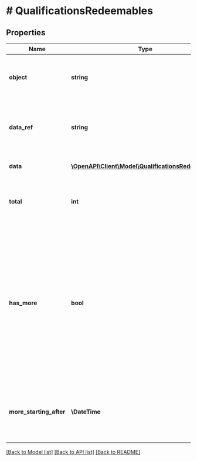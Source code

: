 # # QualificationsRedeemables

## Properties

Name | Type | Description | Notes
------------ | ------------- | ------------- | -------------
**object** | **string** | The type of object represented by JSON. Default is &#x60;list&#x60;. | [default to 'list']
**data_ref** | **string** | Identifies the name of the attribute that contains the array of qualified redeemables. | [default to 'data']
**data** | [**\OpenAPI\Client\Model\QualificationsRedeemable[]**](QualificationsRedeemable.md) | Array of qualified redeemables. |
**total** | **int** | The number of redeemables returned in the API request. |
**has_more** | **bool** | As results are always limited, the &#x60;has_more&#x60; flag indicates whether there are more records for given parameters. This let&#39;s you know if you are able to run another request (with different options) to get more records returned in the results. |
**more_starting_after** | **\DateTime** | Timestamp representing the date and time to use in starting_after cursor to get more redeemables. | [optional]

[[Back to Model list]](../../README.md#models) [[Back to API list]](../../README.md#endpoints) [[Back to README]](../../README.md)
